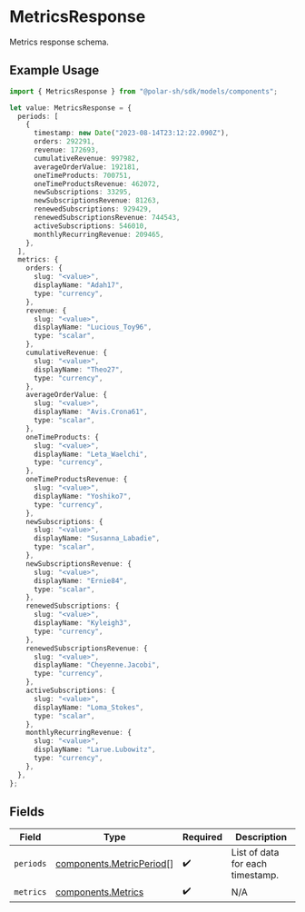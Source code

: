 # MetricsResponse

Metrics response schema.

## Example Usage

```typescript
import { MetricsResponse } from "@polar-sh/sdk/models/components";

let value: MetricsResponse = {
  periods: [
    {
      timestamp: new Date("2023-08-14T23:12:22.090Z"),
      orders: 292291,
      revenue: 172693,
      cumulativeRevenue: 997982,
      averageOrderValue: 192181,
      oneTimeProducts: 700751,
      oneTimeProductsRevenue: 462072,
      newSubscriptions: 33295,
      newSubscriptionsRevenue: 81263,
      renewedSubscriptions: 929429,
      renewedSubscriptionsRevenue: 744543,
      activeSubscriptions: 546010,
      monthlyRecurringRevenue: 209465,
    },
  ],
  metrics: {
    orders: {
      slug: "<value>",
      displayName: "Adah17",
      type: "currency",
    },
    revenue: {
      slug: "<value>",
      displayName: "Lucious_Toy96",
      type: "scalar",
    },
    cumulativeRevenue: {
      slug: "<value>",
      displayName: "Theo27",
      type: "currency",
    },
    averageOrderValue: {
      slug: "<value>",
      displayName: "Avis.Crona61",
      type: "scalar",
    },
    oneTimeProducts: {
      slug: "<value>",
      displayName: "Leta_Waelchi",
      type: "currency",
    },
    oneTimeProductsRevenue: {
      slug: "<value>",
      displayName: "Yoshiko7",
      type: "currency",
    },
    newSubscriptions: {
      slug: "<value>",
      displayName: "Susanna_Labadie",
      type: "scalar",
    },
    newSubscriptionsRevenue: {
      slug: "<value>",
      displayName: "Ernie84",
      type: "scalar",
    },
    renewedSubscriptions: {
      slug: "<value>",
      displayName: "Kyleigh3",
      type: "currency",
    },
    renewedSubscriptionsRevenue: {
      slug: "<value>",
      displayName: "Cheyenne.Jacobi",
      type: "currency",
    },
    activeSubscriptions: {
      slug: "<value>",
      displayName: "Loma_Stokes",
      type: "scalar",
    },
    monthlyRecurringRevenue: {
      slug: "<value>",
      displayName: "Larue.Lubowitz",
      type: "currency",
    },
  },
};
```

## Fields

| Field                                                                | Type                                                                 | Required                                                             | Description                                                          |
| -------------------------------------------------------------------- | -------------------------------------------------------------------- | -------------------------------------------------------------------- | -------------------------------------------------------------------- |
| `periods`                                                            | [components.MetricPeriod](../../models/components/metricperiod.md)[] | :heavy_check_mark:                                                   | List of data for each timestamp.                                     |
| `metrics`                                                            | [components.Metrics](../../models/components/metrics.md)             | :heavy_check_mark:                                                   | N/A                                                                  |